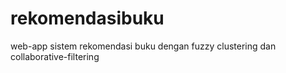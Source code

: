 # rekomendasibuku
web-app sistem rekomendasi buku dengan fuzzy clustering dan collaborative-filtering

